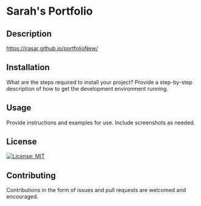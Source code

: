 # Sarah's Portfolio

## Description 

https://irasar.github.io/portfolioNew/


## Installation

What are the steps required to install your project? Provide a step-by-step description of how to get the development environment running.


## Usage 

Provide instructions and examples for use. Include screenshots as needed. 

## License

[![License: MIT](https://img.shields.io/badge/License-MIT-yellow.svg)](https://opensource.org/licenses/MIT)

## Contributing

Contributions in the form of issues and pull requests are welcomed and encouraged.

